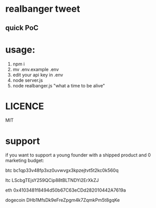 # realbanger tweet 
## quick PoC

# usage:
1. npm i
2. mv .env.example .env
3. edit your api key in .env
2. node server.js
3. node realbanger.js "what a time to be alive"

# LICENCE
MIT

# support
if you want to support a young founder with
a shipped product and 0 marketing budget:

btc
bc1qp33v48fp3xz0uvwvgx3kpzejtvt5t2kc0k560q

ltc
LScbgTEjsY259QCip88tBLTNDYi2ErXkZJ

eth
0x4103481f8494d50b67C63eCDd282010442A7619a

dogecoin
DHb1MfsDk9eFreZpgm4k7ZqmkPm5t8gqKe


